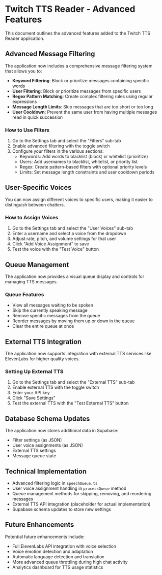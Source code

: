 # Twitch TTS Reader - Advanced Features

This document outlines the advanced features added to the Twitch TTS Reader application.

## Advanced Message Filtering

The application now includes a comprehensive message filtering system that allows you to:

- **Keyword Filtering**: Block or prioritize messages containing specific words
- **User Filtering**: Block or prioritize messages from specific users
- **Regex Pattern Matching**: Create complex filtering rules using regular expressions
- **Message Length Limits**: Skip messages that are too short or too long
- **User Cooldown**: Prevent the same user from having multiple messages read in quick succession

### How to Use Filters

1. Go to the Settings tab and select the "Filters" sub-tab
2. Enable advanced filtering with the toggle switch
3. Configure your filters in the various sections:
   - Keywords: Add words to blacklist (block) or whitelist (prioritize)
   - Users: Add usernames to blacklist, whitelist, or priority list
   - Regex: Create pattern-based filters with optional priority levels
   - Limits: Set message length constraints and user cooldown periods

## User-Specific Voices

You can now assign different voices to specific users, making it easier to distinguish between chatters.

### How to Assign Voices

1. Go to the Settings tab and select the "User Voices" sub-tab
2. Enter a username and select a voice from the dropdown
3. Adjust rate, pitch, and volume settings for that user
4. Click "Add Voice Assignment" to save
5. Test the voice with the "Test Voice" button

## Queue Management

The application now provides a visual queue display and controls for managing TTS messages.

### Queue Features

- View all messages waiting to be spoken
- Skip the currently speaking message
- Remove specific messages from the queue
- Reorder messages by moving them up or down in the queue
- Clear the entire queue at once

## External TTS Integration

The application now supports integration with external TTS services like ElevenLabs for higher quality voices.

### Setting Up External TTS

1. Go to the Settings tab and select the "External TTS" sub-tab
2. Enable external TTS with the toggle switch
3. Enter your API key
4. Click "Save Settings"
5. Test the external TTS with the "Test External TTS" button

## Database Schema Updates

The application now stores additional data in Supabase:

- Filter settings (as JSON)
- User voice assignments (as JSON)
- External TTS settings
- Message queue state

## Technical Implementation

- Advanced filtering logic in `speechQueue.ts`
- User voice assignment handling in `processQueue` method
- Queue management methods for skipping, removing, and reordering messages
- External TTS API integration (placeholder for actual implementation)
- Supabase schema updates to store new settings

## Future Enhancements

Potential future enhancements include:

- Full ElevenLabs API integration with voice selection
- Voice emotion detection and adaptation
- Automatic language detection and translation
- More advanced queue throttling during high chat activity
- Analytics dashboard for TTS usage statistics

